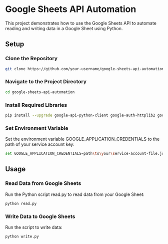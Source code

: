 # Google Sheets API Automation

This project demonstrates how to use the Google Sheets API to automate reading and writing data in a Google Sheet using Python.

## Setup

### Clone the Repository

```bash
git clone https://github.com/your-username/google-sheets-api-automation.git
```

### Navigate to the Project Directory

```bash
cd google-sheets-api-automation
```

### Install Required Libraries

```bash
pip install --upgrade google-api-python-client google-auth-httplib2 google-auth-oauthlib
```

### Set Environment Variable
Set the environment variable GOOGLE_APPLICATION_CREDENTIALS to the path of your service account key:

```bash
set GOOGLE_APPLICATION_CREDENTIALS=path\to\your\service-account-file.json
```

## Usage

### Read Data from Google Sheets
Run the Python script read.py to read data from your Google Sheet:

```bash
python read.py
```

### Write Data to Google Sheets
Run the script to write data:

```bash
python write.py
```
